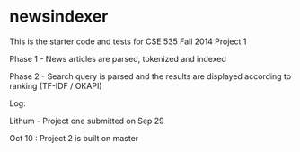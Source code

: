 newsindexer
===========

This is the starter code and tests for CSE 535 Fall 2014 Project 1 

Phase 1 - News articles are parsed, tokenized and indexed

Phase 2 - Search query is parsed and the results are displayed according to ranking (TF-IDF / OKAPI)

Log:

Lithum - Project one submitted on Sep 29

Oct 10 : Project 2 is built on master 
